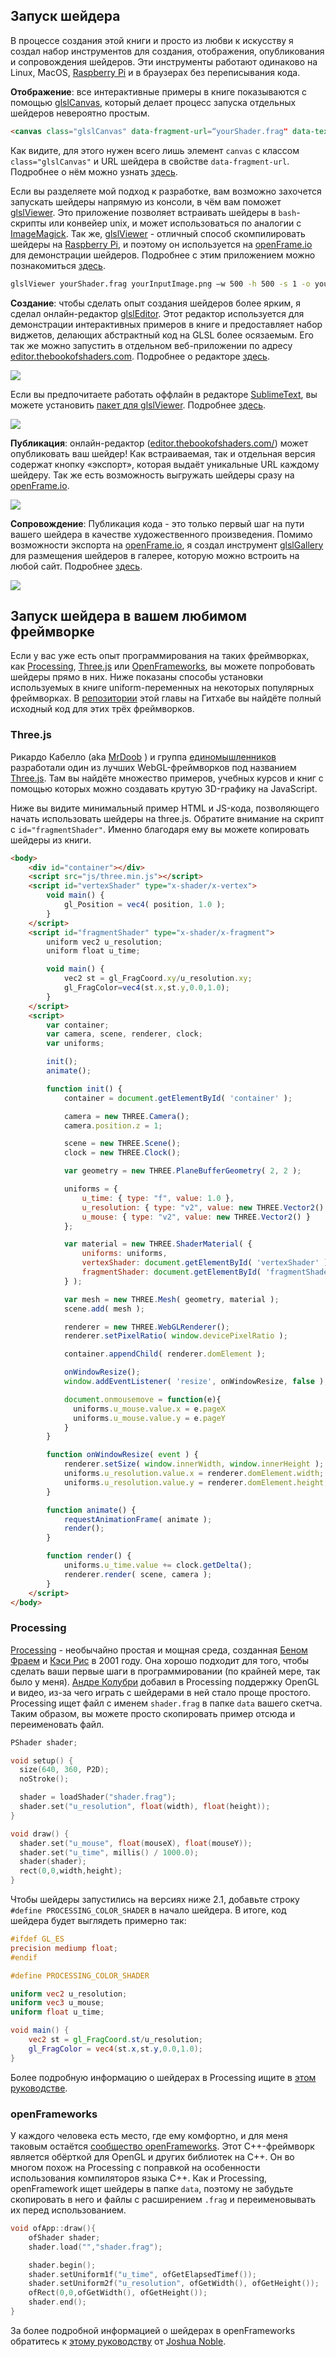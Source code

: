 ## Запуск шейдера

В процессе создания этой книги и просто из любви к искусству я создал набор инструментов для создания, отображения, опубликования и сопровождения шейдеров. Эти инструменты работают одинаково на Linux, MacOS, [Raspberry Pi](https://www.raspberrypi.org/) и в браузерах без переписывания кода.

**Отображение**: все интерактивные примеры в книге показываются с помощью [glslCanvas](https://github.com/patriciogonzalezvivo/glslCanvas), который делает процесс запуска отдельных шейдеров невероятно простым.

```html
<canvas class="glslCanvas" data-fragment-url=“yourShader.frag" data-textures=“yourInputImage.png” width="500" height="500"></canvas>
```

Как видите, для этого нужен всего лишь элемент `canvas` с классом `class="glslCanvas"` и URL шейдера в свойстве `data-fragment-url`. Подробнее о нём можно узнать [здесь](https://github.com/patriciogonzalezvivo/glslCanvas).

Если вы разделяете мой подход к разработке, вам возможно захочется запускать шейдеры напрямую из консоли, в чём вам поможет [glslViewer](https://github.com/patriciogonzalezvivo/glslViewer). Это приложение позволяет встраивать шейдеры в `bash`-скрипты или конвейер unix, и может использоваться по аналогии с [ImageMagick](http://www.imagemagick.org/script/index.php). Так же, [glslViewer](https://github.com/patriciogonzalezvivo/glslViewer) - отличный способ скомпилировать шейдеры на [Raspberry Pi](https://www.raspberrypi.org/), и поэтому он используется на [openFrame.io](http://openframe.io/) для демонстрации шейдеров. Подробнее с этим приложением можно познакомиться [здесь](https://github.com/patriciogonzalezvivo/glslViewer).

```bash
glslViewer yourShader.frag yourInputImage.png —w 500 -h 500 -s 1 -o yourOutputImage.png
```

**Создание**: чтобы сделать опыт создания шейдеров более ярким, я сделал онлайн-редактор [glslEditor](https://github.com/patriciogonzalezvivo/glslEditor). Этот редактор используется для демонстрации интерактивных примеров в книге и предоставляет набор виджетов, делающих абстрактный код на GLSL более осязаемым. Его так же можно запустить в отдельном веб-приложении по адресу [editor.thebookofshaders.com](http://editor.thebookofshaders.com/). Подробнее о редакторе [здесь](https://github.com/patriciogonzalezvivo/glslEditor).

![](glslEditor-01.gif)

Если вы предпочитаете работать оффлайн в редакторе [SublimeText](https://www.sublimetext.com/), вы можете установить [пакет для glslViewer](https://packagecontrol.io/packages/glslViewer). Подробнее [здесь](https://github.com/patriciogonzalezvivo/sublime-glslViewer).

![](glslViewer.gif)

**Публикация**: онлайн-редактор ([editor.thebookofshaders.com/](http://editor.thebookofshaders.com/)) может опубликовать ваш шейдер! Как встраиваемая, так и отдельная версия содержат кнопку «экспорт», которая выдаёт уникальные URL каждому шейдеру. Так же есть возможность выгружать шейдеры сразу на [openFrame.io](http://openframe.io/).

![](glslEditor-00.gif)

**Сопровождение**: Публикация кода - это только первый шаг на пути вашего шейдера в качестве художественного произведения. Помимо возможности экспорта на [openFrame.io](http://openframe.io/), я создал инструмент [glslGallery](https://github.com/patriciogonzalezvivo/glslGallery) для размещения шейдеров в галерее, которую можно встроить на любой сайт. Подробнее [здесь](https://github.com/patriciogonzalezvivo/glslGallery).

![](glslGallery.gif)

## Запуск шейдера в вашем любимом фреймворке

Если у вас уже есть опыт программирования на таких фреймворках, как [Processing](https://processing.org/), [Three.js](http://threejs.org/) или [OpenFrameworks](http://openframeworks.cc/), вы можете попробовать шейдеры прямо в них. Ниже показаны способы установки используемых в книге uniform-переменных на некоторых популярных фреймворках. В [репозитории](https://github.com/patriciogonzalezvivo/thebookofshaders/tree/master/04) этой главы на Гитхабе вы найдёте полный исходный код для этих трёх фреймворков.

### **Three.js**

Рикардо Кабелло (aka [MrDoob](https://twitter.com/mrdoob) ) и группа [единомышленников](https://github.com/mrdoob/three.js/graphs/contributors) разработали один из лучших WebGL-фреймворков под названием [Three.js](http://threejs.org/). Там вы найдёте множество примеров, учебных курсов и книг с помощью которых можно создавать крутую 3D-графику на JavaScript.

Ниже вы видите минимальный пример HTML и JS-кода, позволяющего начать использовать шейдеры на three.js. Обратите внимание на скрипт с `id="fragmentShader"`. Именно благодаря ему вы можете копировать шейдеры из книги.

```html
<body>
    <div id="container"></div>
    <script src="js/three.min.js"></script>
    <script id="vertexShader" type="x-shader/x-vertex">
        void main() {
            gl_Position = vec4( position, 1.0 );
        }
    </script>
    <script id="fragmentShader" type="x-shader/x-fragment">
        uniform vec2 u_resolution;
        uniform float u_time;

        void main() {
            vec2 st = gl_FragCoord.xy/u_resolution.xy;
            gl_FragColor=vec4(st.x,st.y,0.0,1.0);
        }
    </script>
    <script>
        var container;
        var camera, scene, renderer, clock;
        var uniforms;

        init();
        animate();

        function init() {
            container = document.getElementById( 'container' );

            camera = new THREE.Camera();
            camera.position.z = 1;

            scene = new THREE.Scene();
            clock = new THREE.Clock();

            var geometry = new THREE.PlaneBufferGeometry( 2, 2 );

            uniforms = {
                u_time: { type: "f", value: 1.0 },
                u_resolution: { type: "v2", value: new THREE.Vector2() },
                u_mouse: { type: "v2", value: new THREE.Vector2() }
            };

            var material = new THREE.ShaderMaterial( {
                uniforms: uniforms,
                vertexShader: document.getElementById( 'vertexShader' ).textContent,
                fragmentShader: document.getElementById( 'fragmentShader' ).textContent
            } );

            var mesh = new THREE.Mesh( geometry, material );
            scene.add( mesh );

            renderer = new THREE.WebGLRenderer();
            renderer.setPixelRatio( window.devicePixelRatio );

            container.appendChild( renderer.domElement );

            onWindowResize();
            window.addEventListener( 'resize', onWindowResize, false );

            document.onmousemove = function(e){
              uniforms.u_mouse.value.x = e.pageX
              uniforms.u_mouse.value.y = e.pageY
            }
        }

        function onWindowResize( event ) {
            renderer.setSize( window.innerWidth, window.innerHeight );
            uniforms.u_resolution.value.x = renderer.domElement.width;
            uniforms.u_resolution.value.y = renderer.domElement.height;
        }

        function animate() {
            requestAnimationFrame( animate );
            render();
        }

        function render() {
            uniforms.u_time.value += clock.getDelta();
            renderer.render( scene, camera );
        }
    </script>
</body>
```

### **Processing**

[Processing](https://processing.org/) - необычайно простая и мощная среда, созданная [Беном Фраем](http://benfry.com/) и [Кэси Рис](http://reas.com/) в 2001 году. Она хорошо подходит для того, чтобы сделать ваши первые шаги в программировании (по крайней мере, так было у меня). [Андре Колубри](https://codeanticode.wordpress.com/) добавил в Processing поддержку OpenGL и видео, из-за чего играть с шейдерами в ней стало проще простого. Processing ищет файл с именем `shader.frag` в папке `data` вашего скетча. Таким образом, вы можете просто скопировать пример отсюда и переименовать файл.

```cpp
PShader shader;

void setup() {
  size(640, 360, P2D);
  noStroke();

  shader = loadShader("shader.frag");
  shader.set("u_resolution", float(width), float(height));
}

void draw() {
  shader.set("u_mouse", float(mouseX), float(mouseY));
  shader.set("u_time", millis() / 1000.0);
  shader(shader);
  rect(0,0,width,height);
}
```

Чтобы шейдеры запустились на версиях ниже 2.1, добавьте строку `#define PROCESSING_COLOR_SHADER` в начало шейдера. В итоге, код шейдера будет выглядеть примерно так:

```glsl
#ifdef GL_ES
precision mediump float;
#endif

#define PROCESSING_COLOR_SHADER

uniform vec2 u_resolution;
uniform vec3 u_mouse;
uniform float u_time;

void main() {
    vec2 st = gl_FragCoord.st/u_resolution;
    gl_FragColor = vec4(st.x,st.y,0.0,1.0);
}
```

Более подробную информацию о шейдерах в Processing ищите в [этом руководстве](https://processing.org/tutorials/pshader/).

### **openFrameworks**

У каждого человека есть место, где ему комфортно, и для меня таковым остаётся [сообщество openFrameworks](http://openframeworks.cc/). Этот C++-фреймворк является обёрткой для OpenGL и других библиотек на C++. Он во многом похож на Processing с поправкой на особенности использования компиляторов языка C++. Как и Processing, openFramework ищет шейдеры в папке `data`, поэтому не забудьте скопировать в него и файлы с расширением `.frag` и переименовывать их перед использованием.

```cpp
void ofApp::draw(){
    ofShader shader;
    shader.load("","shader.frag");

    shader.begin();
    shader.setUniform1f("u_time", ofGetElapsedTimef());
    shader.setUniform2f("u_resolution", ofGetWidth(), ofGetHeight());
    ofRect(0,0,ofGetWidth(), ofGetHeight());
    shader.end();
}
```

За более подробной информацией о шейдерах в openFrameworks обратитесь к [этому руководству](http://openframeworks.cc/ofBook/chapters/shaders.html) от [Joshua Noble](http://thefactoryfactory.com/).
